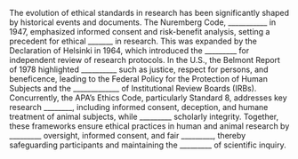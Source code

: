 The evolution of ethical standards in research has been significantly shaped by historical events and documents. The Nuremberg Code, ___________ in 1947, emphasized informed consent and risk-benefit analysis, setting a precedent for ethical _______ in research. This was expanded by the Declaration of Helsinki in 1964, which introduced the _________ for independent review of research protocols. In the U.S., the Belmont Report of 1978 highlighted __________ such as justice, respect for persons, and beneficence, leading to the Federal Policy for the Protection of Human Subjects and the _____________ of Institutional Review Boards (IRBs). Concurrently, the APA’s Ethics Code, particularly Standard 8, addresses key research ________, including informed consent, deception, and humane treatment of animal subjects, while _________ scholarly integrity. Together, these frameworks ensure ethical practices in human and animal research by _________ oversight, informed consent, and fair _________, thereby safeguarding participants and maintaining the _________ of scientific inquiry.